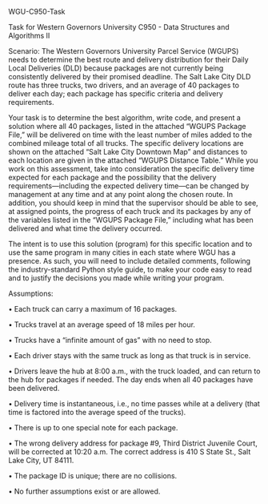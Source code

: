 WGU-C950-Task

Task for Western Governors University C950 - Data Structures and Algorithms II

Scenario: The Western Governors University Parcel Service (WGUPS) needs to determine the best route and delivery distribution for their Daily Local Deliveries (DLD) because packages are not currently being consistently delivered by their promised deadline. The Salt Lake City DLD route has three trucks, two drivers, and an average of 40 packages to deliver each day; each package has specific criteria and delivery requirements.

Your task is to determine the best algorithm, write code, and present a solution where all 40 packages, listed in the attached “WGUPS Package File,” will be delivered on time with the least number of miles added to the combined mileage total of all trucks. The specific delivery locations are shown on the attached “Salt Lake City Downtown Map” and distances to each location are given in the attached “WGUPS Distance Table.”
While you work on this assessment, take into consideration the specific delivery time expected for each package and the possibility that the delivery requirements—including the expected delivery time—can be changed by management at any time and at any point along the chosen route. In addition, you should keep in mind that the supervisor should be able to see, at assigned points, the progress of each truck and its packages by any of the variables listed in the “WGUPS Package File,” including what has been delivered and what time the delivery occurred.

The intent is to use this solution (program) for this specific location and to use the same program in many cities in each state where WGU has a presence. As such, you will need to include detailed comments, following the industry-standard Python style guide, to make your code easy to read and to justify the decisions you made while writing your program.

Assumptions:

•	Each truck can carry a maximum of 16 packages.

•	Trucks travel at an average speed of 18 miles per hour.

•	Trucks have a “infinite amount of gas” with no need to stop.

•	Each driver stays with the same truck as long as that truck is in service.

•	Drivers leave the hub at 8:00 a.m., with the truck loaded, and can return to the hub for packages if needed. The day ends when all 40 packages have been delivered.

•	Delivery time is instantaneous, i.e., no time passes while at a delivery (that time is factored into the average speed of the trucks).

•	There is up to one special note for each package.

•	The wrong delivery address for package #9, Third District Juvenile Court, will be corrected at 10:20 a.m. The correct address is 410 S State St., Salt Lake City, UT 84111.

•	The package ID is unique; there are no collisions.

•	No further assumptions exist or are allowed.
